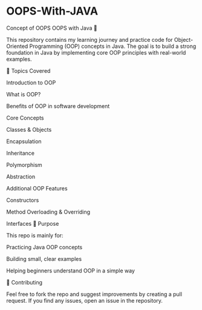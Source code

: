 # OOPS-With-JAVA
Concept of OOPS
OOPS with Java 🚀

This repository contains my learning journey and practice code for Object-Oriented Programming (OOP) concepts in Java.
The goal is to build a strong foundation in Java by implementing core OOP principles with real-world examples.

📌 Topics Covered

Introduction to OOP

What is OOP?

Benefits of OOP in software development

Core Concepts

Classes & Objects

Encapsulation

Inheritance

Polymorphism

Abstraction

Additional OOP Features

Constructors

Method Overloading & Overriding

Interfaces
🎯 Purpose

This repo is mainly for:

Practicing Java OOP concepts

Building small, clear examples

Helping beginners understand OOP in a simple way

🤝 Contributing

Feel free to fork the repo and suggest improvements by creating a pull request.
If you find any issues, open an issue in the repository.